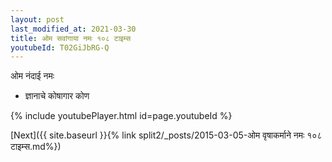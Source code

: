 ```yaml
---
layout: post
last_modified_at: 2021-03-30
title: ओम सवांगाया नमः १०८ टाइम्स
youtubeId: T02GiJbRG-Q
---
```

 
 
 ओम नंदाई नमः  
 
 -  ज्ञानाचे कोषागार कोण 
 
  
 
  
 
 
 
 
 
 


{% include youtubePlayer.html id=page.youtubeId %}
 
[Next]({{ site.baseurl }}{% link  split2/_posts/2015-03-05-ओम वृषाकर्माने नमः १०८ टाइम्स.md%})
 
